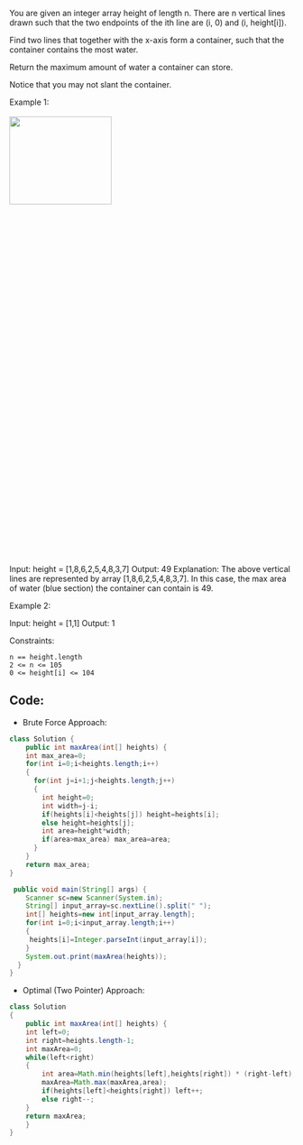 You are given an integer array height of length n. There are n vertical lines drawn such that the two endpoints of the ith line are (i, 0) and (i, height[i]).

Find two lines that together with the x-axis form a container, such that the container contains the most water.

Return the maximum amount of water a container can store.

Notice that you may not slant the container.

 

Example 1:
<br><br>
<img src="https://s3-lc-upload.s3.amazonaws.com/uploads/2018/07/17/question_11.jpg" width="60%" height="20%">

Input: height = [1,8,6,2,5,4,8,3,7]
Output: 49
Explanation: The above vertical lines are represented by array [1,8,6,2,5,4,8,3,7]. In this case, the max area of water (blue section) the container can contain is 49.

Example 2:

Input: height = [1,1]
Output: 1

 

Constraints:

    n == height.length
    2 <= n <= 105
    0 <= height[i] <= 104

## Code:
- Brute Force Approach:

``` java
class Solution {
    public int maxArea(int[] heights) {
    int max_area=0;
    for(int i=0;i<heights.length;i++)
    {
      for(int j=i+1;j<heights.length;j++)
      {
        int height=0;
        int width=j-i;
        if(heights[i]<heights[j]) height=heights[i];
        else height=heights[j];
        int area=height*width;
        if(area>max_area) max_area=area;
      }
    }
    return max_area;
}

 public void main(String[] args) {
    Scanner sc=new Scanner(System.in);
    String[] input_array=sc.nextLine().split(" ");
    int[] heights=new int[input_array.length];
    for(int i=0;i<input_array.length;i++)
    {
     heights[i]=Integer.parseInt(input_array[i]); 
    }
    System.out.print(maxArea(heights));
  }
}
```


- Optimal (Two Pointer) Approach:
``` java
class Solution
{
    public int maxArea(int[] heights) {
    int left=0;
    int right=heights.length-1;
    int maxArea=0;
    while(left<right)
    {
        int area=Math.min(heights[left],heights[right]) * (right-left);
        maxArea=Math.max(maxArea,area);
        if(heights[left]<heights[right]) left++;
        else right--;
    }
    return maxArea;
    }
}
```
